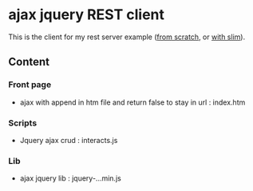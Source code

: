 # ajax jquery REST client #

This is the client for my rest server example ([from scratch](https://github.com/phpdudimanche/rest), or [with slim]((https://github.com/phpdudimanche/slim-rest))).   

## Content ##

### Front page ###

- ajax with append in htm file and return false to stay in url : index.htm


### Scripts ###

- Jquery ajax crud : interacts.js


### Lib ###

- ajax jquery lib : jquery-...min.js







